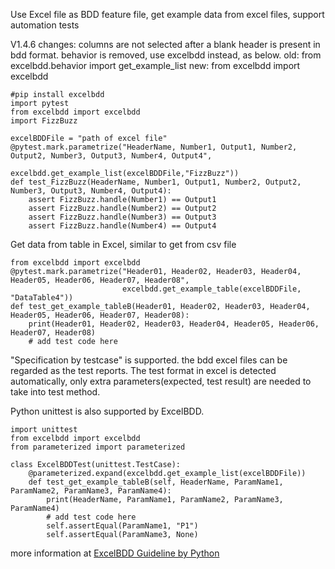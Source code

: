 Use Excel file as BDD feature file, get example data from excel files, support automation tests

V1.4.6 changes:
 columns are not selected after a blank header is present in bdd format.
 behavior is removed, use excelbdd instead, as below.
  old: from excelbdd.behavior import get_example_list
  new: from excelbdd import excelbdd
```
#pip install excelbdd
import pytest
from excelbdd import excelbdd
import FizzBuzz

excelBDDFile = "path of excel file" 
@pytest.mark.parametrize("HeaderName, Number1, Output1, Number2, Output2, Number3, Output3, Number4, Output4",
                        excelbdd.get_example_list(excelBDDFile,"FizzBuzz"))
def test_FizzBuzz(HeaderName, Number1, Output1, Number2, Output2, Number3, Output3, Number4, Output4):
    assert FizzBuzz.handle(Number1) == Output1
    assert FizzBuzz.handle(Number2) == Output2
    assert FizzBuzz.handle(Number3) == Output3
    assert FizzBuzz.handle(Number4) == Output4
```    

Get data from table in Excel, similar to get from csv file

```
from excelbdd import excelbdd
@pytest.mark.parametrize("Header01, Header02, Header03, Header04, Header05, Header06, Header07, Header08",
                         excelbdd.get_example_table(excelBDDFile, "DataTable4"))
def test_get_example_tableB(Header01, Header02, Header03, Header04, Header05, Header06, Header07, Header08):
    print(Header01, Header02, Header03, Header04, Header05, Header06, Header07, Header08)
    # add test code here
```

"Specification by testcase" is supported. the bdd excel files can be regarded as the test reports. 
The test format in excel is detected automatically, only extra parameters(expected, test result) are needed to take into test method.

Python unittest is also supported by ExcelBDD.
```
import unittest
from excelbdd import excelbdd
from parameterized import parameterized

class ExcelBDDTest(unittest.TestCase):
    @parameterized.expand(excelbdd.get_example_list(excelBDDFile))
    def test_get_example_tableB(self, HeaderName, ParamName1, ParamName2, ParamName3, ParamName4):
        print(HeaderName, ParamName1, ParamName2, ParamName3, ParamName4)
        # add test code here
        self.assertEqual(ParamName1, "P1")
        self.assertEqual(ParamName3, None)

```

 
more information at [ExcelBDD Guideline by Python](https://dev.azure.com/simplopen/ExcelBDD/_wiki/wikis/ExcelBDD.wiki/80/ExcelBDD-Guideline-by-Python)